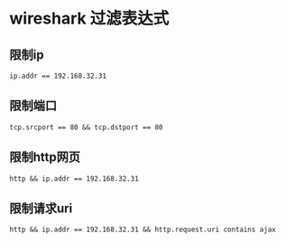 # wireshark 过滤表达式


## 限制ip

```text
ip.addr == 192.168.32.31
```

## 限制端口

```text
tcp.srcport == 80 && tcp.dstport == 80
```

## 限制http网页

```text
http && ip.addr == 192.168.32.31
```

## 限制请求uri

```text
http && ip.addr == 192.168.32.31 && http.request.uri contains ajax
```


